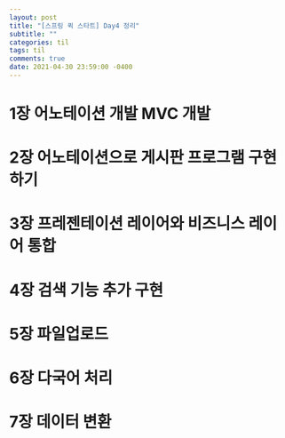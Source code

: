 ```yaml
---
layout: post
title: "[스프링 퀵 스타트] Day4 정리"
subtitle: ""
categories: til
tags: til
comments: true
date: 2021-04-30 23:59:00 -0400
---
```

 
# 1장 어노테이션 개발 MVC 개발  

# 2장 어노테이션으로 게시판 프로그램 구현하기  

# 3장 프레젠테이션 레이어와 비즈니스 레이어 통합  

# 4장 검색 기능 추가 구현  

# 5장 파일업로드  

# 6장 다국어 처리  

# 7장 데이터 변환  

